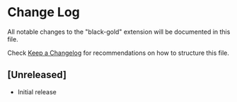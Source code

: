 # Change Log

All notable changes to the "black-gold" extension will be documented in this file.

Check [Keep a Changelog](http://keepachangelog.com/) for recommendations on how to structure this file.

## [Unreleased]

- Initial release
